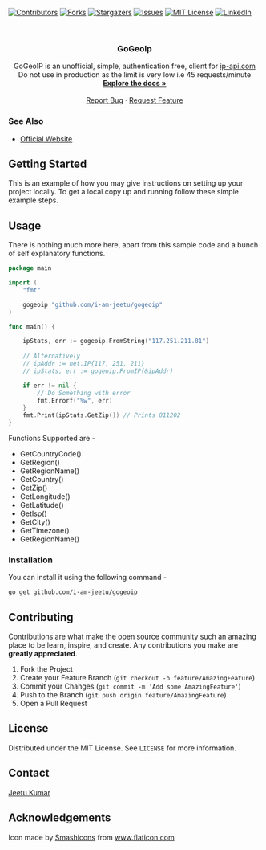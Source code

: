 <!--
*** Thanks for checking out this README Template. If you have a suggestion that would
*** make this better, please fork the repo and create a pull request or simply open
*** an issue with the tag "enhancement".
*** Thanks again! Now go create something AMAZING! :D
-->





<!-- PROJECT SHIELDS -->
<!--
*** I'm using markdown "reference style" links for readability.
*** Reference links are enclosed in brackets [ ] instead of parentheses ( ).
*** See the bottom of this document for the declaration of the reference variables
*** for contributors-url, forks-url, etc. This is an optional, concise syntax you may use.
*** https://www.markdownguide.org/basic-syntax/#reference-style-links
-->
[![Contributors][contributors-shield]][contributors-url]
[![Forks][forks-shield]][forks-url]
[![Stargazers][stars-shield]][stars-url]
[![Issues][issues-shield]][issues-url]
[![MIT License][license-shield]][license-url]
[![LinkedIn][linkedin-shield]][linkedin-url]



<!-- PROJECT LOGO -->
<br />
<p align="center">
  <!-- <a href="https://github.com/i-am-jeetu/gogeoip">
    <img src="/home/jeetu/Downloads/laptop.svg" alt="Logo" width="80" height="80">
  </a> -->

  <h3 align="center">GoGeoIp</h3>

  <p align="center"> GoGeoIP is an unofficial, simple, authentication free, client for <a href="https://ip-api.com/">ip-api.com</a>
 <br>
Do not use in production as the limit is very low i.e 45  requests/minute
    <br />
    <a href="HREF:TODOCS"><strong>Explore the docs »</strong></a>
    <br />
    <br />
    <a href="https://github.com/i-am-jeetu/gogeoip/issues">Report Bug</a>
    ·
    <a href="https://github.com/i-am-jeetu/gogeoip/issues">Request Feature</a>
  </p>
</p>



<!-- ABOUT THE PROJECT -->
<!-- ## About The Project -->



### See Also
* [Official Website](https://ip-api.com)



<!-- GETTING STARTED -->
## Getting Started

This is an example of how you may give instructions on setting up your project locally.
To get a local copy up and running follow these simple example steps.

## Usage 
There is nothing much more here, apart from this sample code and a bunch of self explanatory functions. 
```go
package main

import (
	"fmt"

	gogeoip "github.com/i-am-jeetu/gogeoip"
)

func main() {

	ipStats, err := gogeoip.FromString("117.251.211.81")
	
	// Alternatively
	// ipAddr := net.IP{117, 251, 211}
	// ipStats, err := gogeoip.FromIP(&ipAddr)

	if err != nil {
		// Do Something with error
		fmt.Errorf("%w", err)
	}
	fmt.Print(ipStats.GetZip()) // Prints 811202
}
```

Functions Supported are - 
- GetCountryCode()
- GetRegion()
- GetRegionName()
- GetCountry()
- GetZip()
- GetLongitude()
- GetLatitude()
- GetIsp()
- GetCity()
- GetTimezone()
- GetRegionName()


### Installation
You can install it using the following command -

```sh
go get github.com/i-am-jeetu/gogeoip 
```


<!-- CONTRIBUTING -->
## Contributing

Contributions are what make the open source community such an amazing place to be learn, inspire, and create. Any contributions you make are **greatly appreciated**.

1. Fork the Project
2. Create your Feature Branch (`git checkout -b feature/AmazingFeature`)
3. Commit your Changes (`git commit -m 'Add some AmazingFeature'`)
4. Push to the Branch (`git push origin feature/AmazingFeature`)
5. Open a Pull Request



<!-- LICENSE -->
## License

Distributed under the MIT License. See `LICENSE` for more information.



<!-- CONTACT -->
## Contact
[Jeetu Kumar](https://www.linkedin.com/in/img2/) 


<!-- ACKNOWLEDGEMENTS -->
## Acknowledgements
<div>Icon made by <a href="https://www.flaticon.com/authors/smashicons" title="Smashicons">Smashicons</a> from <a href="https://www.flaticon.com/" title="Flaticon">www.flaticon.com</a></div>
<!-- * [GitHub Emoji Cheat Sheet](https://www.webpagefx.com/tools/emoji-cheat-sheet)
* [Img Shields](https://shields.io)
* [Choose an Open Source License](https://choosealicense.com)
* [GitHub Pages](https://pages.github.com)
* [Animate.css](https://daneden.github.io/animate.css)
* [Loaders.css](https://connoratherton.com/loaders)
* [Slick Carousel](https://kenwheeler.github.io/slick)
* [Smooth Scroll](https://github.com/cferdinandi/smooth-scroll)
* [Sticky Kit](http://leafo.net/sticky-kit)
* [JVectorMap](http://jvectormap.com)
* [Font Awesome](https://fontawesome.com) -->





<!-- MARKDOWN LINKS & IMAGES -->
<!-- https://www.markdownguide.org/basic-syntax/#reference-style-links -->
[contributors-shield]: https://img.shields.io/github/contributors/i-am-jeetu/gogeoip?style=flat-square
[contributors-url]: https://github.com/i-am-jeetu/gogeoip/graphs/contributors
[forks-shield]: https://img.shields.io/github/forks/i-am-jeetu/gogeoip.svg?style=flat-square
[forks-url]: https://github.com/i-am-jeetu/gogeoip/network/members
[stars-shield]: https://img.shields.io/github/stars/othneildrew/Best-README-Template.svg?style=flat-square
[stars-url]: https://github.com/i-am-jeetu/gogeoip/stargazers
[issues-shield]: https://img.shields.io/github/issues/othneildrew/Best-README-Template.svg?style=flat-square
[issues-url]: https://github.com/i-am-jeetu/gogeoip/issues
[license-shield]: https://img.shields.io/github/license/othneildrew/Best-README-Template.svg?style=flat-square
[license-url]: https://github.com/i-am-jeetu/gogeoip/blob/master/LICENSE
[linkedin-shield]: https://img.shields.io/badge/-LinkedIn-black.svg?style=flat-square&logo=linkedin&colorB=555
[linkedin-url]: https://www.linkedin.com/in/img2/
[product-screenshot]: images/screenshot.png
